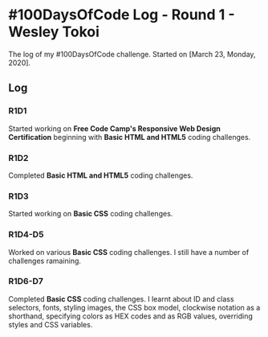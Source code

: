 # #100DaysOfCode Log - Round 1 - Wesley Tokoi

The log of my #100DaysOfCode challenge. Started on [March 23, Monday, 2020].

## Log

### R1D1
Started working on __Free Code Camp's Responsive Web Design Certification__ beginning with __Basic HTML and HTML5__ coding challenges.

### R1D2
Completed __Basic HTML and HTML5__ coding challenges.

### R1D3
Started working on __Basic CSS__ coding challenges.

### R1D4-D5
Worked on various __Basic CSS__ coding challenges. I still have a number of challenges ramaining.

### R1D6-D7
Completed __Basic CSS__ coding challenges. I learnt about ID and class selectors, fonts, styling images, the CSS box model, clockwise notation as a shorthand, specifying colors as HEX codes and as RGB values, overriding styles and CSS variables.